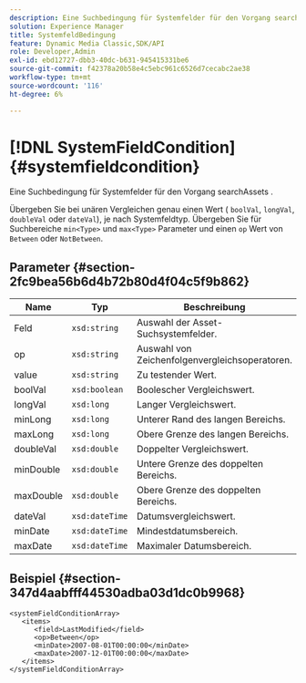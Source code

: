 ```yaml
---
description: Eine Suchbedingung für Systemfelder für den Vorgang searchAssets .
solution: Experience Manager
title: SystemfeldBedingung
feature: Dynamic Media Classic,SDK/API
role: Developer,Admin
exl-id: ebd12727-dbb3-40dc-b631-945415331be6
source-git-commit: f42378a20b58e4c5ebc961c6526d7cecabc2ae38
workflow-type: tm+mt
source-wordcount: '116'
ht-degree: 6%

---
```


# [!DNL SystemFieldCondition]{#systemfieldcondition}

Eine Suchbedingung für Systemfelder für den Vorgang searchAssets .

Übergeben Sie bei unären Vergleichen genau einen Wert ( `boolVal`, `longVal`, `doubleVal` oder `dateVal`), je nach Systemfeldtyp. Übergeben Sie für Suchbereiche `min<Type>` und `max<Type>` Parameter und einen `op` Wert von `Between` oder `NotBetween`.

## Parameter {#section-2fc9bea56b6d4b72b80d4f04c5f9b862}

| Name | Typ | Beschreibung |
|---|---|---|
| Feld | `xsd:string` | Auswahl der Asset-Suchsystemfelder. |
| op | `xsd:string` | Auswahl von Zeichenfolgenvergleichsoperatoren. |
| value | `xsd:string` | Zu testender Wert. |
| boolVal | `xsd:boolean` | Boolescher Vergleichswert. |
| longVal | `xsd:long` | Langer Vergleichswert. |
| minLong | `xsd:long` | Unterer Rand des langen Bereichs. |
| maxLong | `xsd:long` | Obere Grenze des langen Bereichs. |
| doubleVal | `xsd:double` | Doppelter Vergleichswert. |
| minDouble | `xsd:double` | Untere Grenze des doppelten Bereichs. |
| maxDouble | `xsd:double` | Obere Grenze des doppelten Bereichs. |
| dateVal | `xsd:dateTime` | Datumsvergleichswert. |
| minDate | `xsd:dateTime` | Mindestdatumsbereich. |
| maxDate | `xsd:dateTime` | Maximaler Datumsbereich. |

## Beispiel {#section-347d4aabfff44530adba03d1dc0b9968}

```
<systemFieldConditionArray>
   <items>
      <field>LastModified</field>
      <op>Between</op>
      <minDate>2007-08-01T00:00:00</minDate>
      <maxDate>2007-12-01T00:00:00</maxDate>
   </items>
</systemFieldConditionArray>
```

